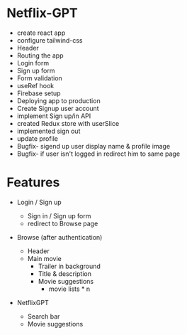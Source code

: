 # Netflix-GPT

- create react app
- configure tailwind-css
- Header
- Routing the app
- Login form
- Sign up form
- Form validation
- useRef hook
- Firebase setup
- Deploying app to production
- Create Signup user account
- implement Sign up/in API
- created Redux store with userSlice
- implemented sign out 
- update profile
- Bugfix- sigend up user display name & profile image
- Bugfix- if user isn't logged in redirect him to same page 

# Features
- Login / Sign up
  - Sign in / Sign up form
  - redirect to Browse page

- Browse (after authentication) 
  - Header
  - Main movie
    - Trailer in background
    - Title &  description
    - Movie suggestions
      - movie lists * n

- NetflixGPT
  - Search bar
  - Movie suggestions